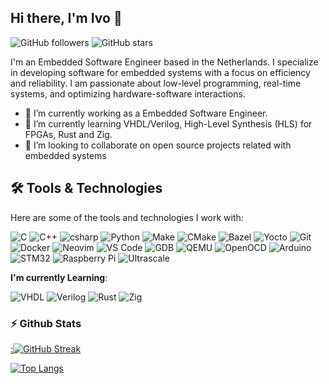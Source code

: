 <!--

## Hi there 👋

**IvoBrandao/IvoBrandao** is a ✨ _special_ ✨ repository because its `README.md` (this file) appears on your GitHub profile.

Here are some ideas to get you started:

- 🔭 I’m currently working on ...
- 🌱 I’m currently learning ...
- 👯 I’m looking to collaborate on ...
- 🤔 I’m looking for help with ...
- 💬 Ask me about ...
- 📫 How to reach me: ...
- ⚡ Fun fact: ...
-->


## Hi there, I'm Ivo 👋

![GitHub followers](https://img.shields.io/github/followers/IvoBrandao?label=Follow&style=social)
![GitHub stars](https://img.shields.io/github/stars/IvoBrandao?affiliations=OWNER%2CCOLLABORATOR&style=social)


I'm an Embedded Software Engineer based in the Netherlands. 
I specialize in developing software for embedded systems with a focus on efficiency and reliability. 
I am passionate about low-level programming, real-time systems, and optimizing hardware-software interactions.

- 🔭 I’m currently working as a Embedded Software Engineer.
- 🌱 I’m currently learning VHDL/Verilog, High-Level Synthesis (HLS) for FPGAs, Rust and Zig.
- 👯 I’m looking to collaborate on open source projects related with embedded systems

## 🛠️ Tools & Technologies

Here are some of the tools and technologies I work with:

![C](https://img.shields.io/badge/C-00599C?style=for-the-badge&logo=c&logoColor=white)
![C++](https://img.shields.io/badge/C++-00599C?style=for-the-badge&logo=c%2B%2B&logoColor=white)
![csharp](https://img.shields.io/badge/C%23-239120?style=for-the-badge&logo=c#&logoColor=white)
![Python](https://img.shields.io/badge/Python-3670A0?style=for-the-badge&logo=python&logoColor=ffdd54)
![Make](https://img.shields.io/badge/Make-1E90FF?style=for-the-badge&logo=gnu&logoColor=white)
![CMake](https://img.shields.io/badge/CMake-064F8C?style=for-the-badge&logo=cmake&logoColor=white)
![Bazel](https://img.shields.io/badge/Bazel-76D275?style=for-the-badge&logo=bazel&logoColor=white)
![Yocto](https://img.shields.io/badge/Yocto-008080?style=for-the-badge&logo=yocto&logoColor=white)
![Git](https://img.shields.io/badge/Git-F05032?style=for-the-badge&logo=git&logoColor=white)
![Docker](https://img.shields.io/badge/Docker-2496ED?style=for-the-badge&logo=docker&logoColor=white)
![Neovim](https://img.shields.io/badge/Neovim-57A143?style=for-the-badge&logo=neovim&logoColor=white)
![VS Code](https://img.shields.io/badge/VS%20Code-007ACC?style=for-the-badge&logo=visual-studio-code&logoColor=white)
![GDB](https://img.shields.io/badge/GDB-0099CC?style=for-the-badge&logo=gnu&logoColor=white)
![QEMU](https://img.shields.io/badge/QEMU-FF6600?style=for-the-badge&logo=qemu&logoColor=white)
![OpenOCD](https://img.shields.io/badge/OpenOCD-0071C5?style=for-the-badge&logo=openocd&logoColor=white)
![Arduino](https://img.shields.io/badge/Arduino-00979D?style=for-the-badge&logo=arduino&logoColor=white)
![STM32](https://img.shields.io/badge/STM32-03234B?style=for-the-badge&logo=stm32&logoColor=white)
![Raspberry Pi](https://img.shields.io/badge/Raspberry%20Pi-A22846?style=for-the-badge&logo=raspberry%20pi&logoColor=white)
![Ultrascale](https://img.shields.io/badge/UltraScalePlus-132668?style=for-the-badge&logo=xilinx&logoColor=white)


__I'm currently Learning__:

![VHDL](https://img.shields.io/badge/VHDL-FF6600?style=for-the-badge&logo=vhdl&logoColor=white)
![Verilog](https://img.shields.io/badge/Verilog-8A2BE2?style=for-the-badge&logo=verilog&logoColor=white)
![Rust](https://img.shields.io/badge/Rust-000000?style=for-the-badge&logo=rust&logoColor=white)
![Zig](https://img.shields.io/badge/Zig-EC915D?style=for-the-badge&logo=zig&logoColor=white)





### ⚡ Github Stats

  <a href="#">:[![GitHub Streak](https://streak-stats.demolab.com/?user=IvoBRandao&theme=dark)](https://git.io/streak-stats) </a>

  <!--
  <a href="#">![My GitHub stats](https://github-readme-stats.vercel.app/api?username=IvoBrandao&show_icons=true&theme=onedark)</a> 
  -->
  
  <a href="#">![Top Langs](https://github-readme-stats.vercel.app/api/top-langs/?username=IvoBrandao&layout=compact&theme=onedark)</a>


<!--
### 🔗 Connect with Me

[![LinkedIn](https://img.shields.io/badge/LinkedIn-0A66C2?style=for-the-badge&logo=linkedin&logoColor=white)](https://linkedin.com/in/your-linkedin-profile)
-->
